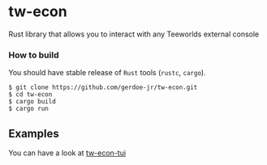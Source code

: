# tw-econ
Rust library that allows you to interact with any Teeworlds external console

### How to build
You should have stable release of `Rust` tools (`rustc`, `cargo`).

```
$ git clone https://github.com/gerdoe-jr/tw-econ.git
$ cd tw-econ
$ cargo build
$ cargo run
```

## Examples
You can have a look at [tw-econ-tui](https://github.com/gerdoe-jr/tw-econ-tui)
